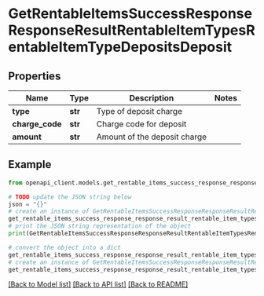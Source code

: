 # GetRentableItemsSuccessResponseResponseResultRentableItemTypesRentableItemTypeDepositsDeposit


## Properties

Name | Type | Description | Notes
------------ | ------------- | ------------- | -------------
**type** | **str** | Type of deposit charge | 
**charge_code** | **str** | Charge code for deposit | 
**amount** | **str** | Amount of the deposit charge | 

## Example

```python
from openapi_client.models.get_rentable_items_success_response_response_result_rentable_item_types_rentable_item_type_deposits_deposit import GetRentableItemsSuccessResponseResponseResultRentableItemTypesRentableItemTypeDepositsDeposit

# TODO update the JSON string below
json = "{}"
# create an instance of GetRentableItemsSuccessResponseResponseResultRentableItemTypesRentableItemTypeDepositsDeposit from a JSON string
get_rentable_items_success_response_response_result_rentable_item_types_rentable_item_type_deposits_deposit_instance = GetRentableItemsSuccessResponseResponseResultRentableItemTypesRentableItemTypeDepositsDeposit.from_json(json)
# print the JSON string representation of the object
print(GetRentableItemsSuccessResponseResponseResultRentableItemTypesRentableItemTypeDepositsDeposit.to_json())

# convert the object into a dict
get_rentable_items_success_response_response_result_rentable_item_types_rentable_item_type_deposits_deposit_dict = get_rentable_items_success_response_response_result_rentable_item_types_rentable_item_type_deposits_deposit_instance.to_dict()
# create an instance of GetRentableItemsSuccessResponseResponseResultRentableItemTypesRentableItemTypeDepositsDeposit from a dict
get_rentable_items_success_response_response_result_rentable_item_types_rentable_item_type_deposits_deposit_from_dict = GetRentableItemsSuccessResponseResponseResultRentableItemTypesRentableItemTypeDepositsDeposit.from_dict(get_rentable_items_success_response_response_result_rentable_item_types_rentable_item_type_deposits_deposit_dict)
```
[[Back to Model list]](../README.md#documentation-for-models) [[Back to API list]](../README.md#documentation-for-api-endpoints) [[Back to README]](../README.md)


